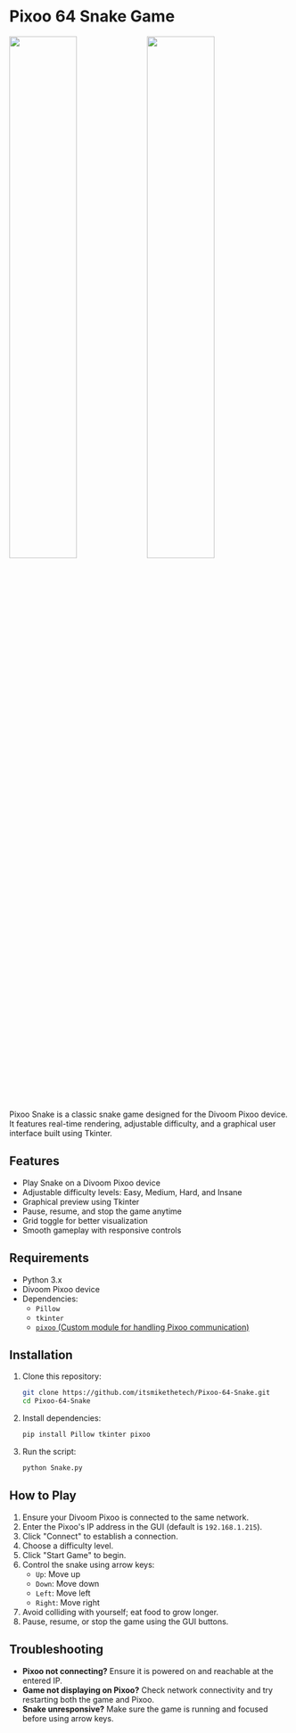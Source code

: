 # Pixoo 64 Snake Game

<img src="https://github.com/user-attachments/assets/fcca8438-1d1e-4122-b038-c3ecb5fd2978" width="49%"></img><img src="https://github.com/user-attachments/assets/084c4020-9a61-4954-9927-a7b24fad0c00" width="49%"></img>

Pixoo Snake is a classic snake game designed for the Divoom Pixoo device. It features real-time rendering, adjustable difficulty, and a graphical user interface built using Tkinter.

## Features
- Play Snake on a Divoom Pixoo device
- Adjustable difficulty levels: Easy, Medium, Hard, and Insane
- Graphical preview using Tkinter
- Pause, resume, and stop the game anytime
- Grid toggle for better visualization
- Smooth gameplay with responsive controls

## Requirements
- Python 3.x
- Divoom Pixoo device
- Dependencies:
  - `Pillow`
  - `tkinter`
  - [`pixoo` (Custom module for handling Pixoo communication)](https://github.com/SomethingWithComputers/pixoo)

## Installation
1. Clone this repository:
   ```bash
   git clone https://github.com/itsmikethetech/Pixoo-64-Snake.git
   cd Pixoo-64-Snake
   ```
2. Install dependencies:
   ```bash
   pip install Pillow tkinter pixoo
   ```
3. Run the script:
   ```bash
   python Snake.py
   ```

## How to Play
1. Ensure your Divoom Pixoo is connected to the same network.
2. Enter the Pixoo's IP address in the GUI (default is `192.168.1.215`).
3. Click "Connect" to establish a connection.
4. Choose a difficulty level.
5. Click "Start Game" to begin.
6. Control the snake using arrow keys:
   - `Up`: Move up
   - `Down`: Move down
   - `Left`: Move left
   - `Right`: Move right
7. Avoid colliding with yourself; eat food to grow longer.
8. Pause, resume, or stop the game using the GUI buttons.

## Troubleshooting
- **Pixoo not connecting?** Ensure it is powered on and reachable at the entered IP.
- **Game not displaying on Pixoo?** Check network connectivity and try restarting both the game and Pixoo.
- **Snake unresponsive?** Make sure the game is running and focused before using arrow keys.
